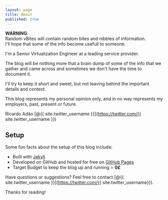 ```yaml
---
layout: page
title: About
published: true
---
```


<p class="message">
  <b>WARNING</b>:<br>
        Random vBites will contain random bites and nibbles of information.<br>
        I'll hope that some of the info become usefull to someone.
</p>

 I'm a Senior Virtualization Engineer at a leading service provider.

 The blog will be nothing more that a brain dump of some of the info that we gather and came
 across and sometimes we don't have the time to document it.

 I'll try to keep it short and sweet, but not leaving behind the important details and
 context. 
 
 This blog represents my personal opinion only, and in no way represents my employers, past, present or future.

Ricardo Ad&atilde;o [@{{ site.twitter_username }}](https://twitter.com/{{ site.twitter_username }})

## Setup

Some fun facts about the setup of this blog include:

* Built with [Jekyll](http://jekyllrb.com)
* Developed on GitHub and hosted for free on [GitHub Pages](https://pages.github.com)
* Target Budget to keep the blog up and running = <b>0&pound;</b>

Have questions or suggestions? Feel free to contact [@{{ site.twitter_username }}](https://twitter.com/{{ site.twitter_username}}).

Thanks for reading!

